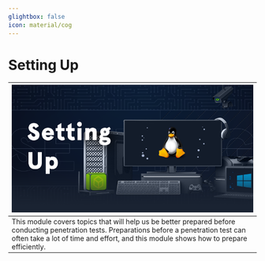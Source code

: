 ```yaml
---
glightbox: false
icon: material/cog
---
```


# Setting Up

| [![](assets/logo.png)](https://academy.hackthebox.com/course/preview/setting-up) |
|---|
| This module covers topics that will help us be better prepared before conducting penetration tests. Preparations before a penetration test can often take a lot of time and effort, and this module shows how to prepare efficiently. |
